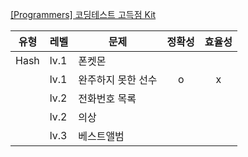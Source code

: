 [[Programmers] 코딩테스트 고득점 Kit](https://school.programmers.co.kr/learn/challenges?tab=algorithm_practice_kit) 

|유형|레벨|문제|정확성|효율성|
|---------|----|---------|:----:|:-----:|
|Hash|lv.1|폰켓몬|||
||lv.1|완주하지 못한 선수|o|x|
||lv.2|전화번호 목록|
||lv.2|의상|
||lv.3|베스트앨범|
